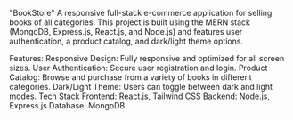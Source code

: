 "BookStore"
A responsive full-stack e-commerce application for selling books of all categories. This project is built using the MERN stack (MongoDB, Express.js, React.js, and Node.js) and features user authentication, a product catalog, and dark/light theme options.

Features:
Responsive Design: Fully responsive and optimized for all screen sizes.
User Authentication: Secure user registration and login.
Product Catalog: Browse and purchase from a variety of books in different categories.
Dark/Light Theme: Users can toggle between dark and light modes.
Tech Stack
Frontend: React.js, Tailwind CSS
Backend: Node.js, Express.js
Database: MongoDB
